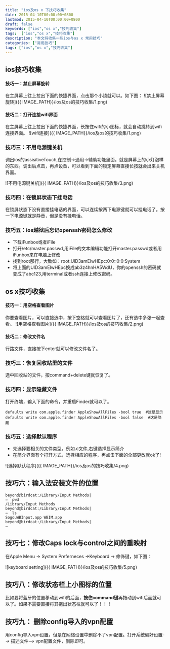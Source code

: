 ```yaml
---
title: "ios及os x 下技巧收集"
date: 2015-04-10T00:00:00+0800
lastmod: 2015-04-10T00:00:00+0800
draft: false
keywords: ["ios","os x","技巧收集"]
tags:  ["ios","os x","技巧收集"]
description: "本文将收集一些ios与os x 常用技巧"
categories: ["常用技巧"]
tags: ["ios","os x","技巧收集"]
---
```


## ios技巧收集

#### 技巧一：禁止屏幕旋转

在主屏幕上往上拉出下面的快捷界面，点击那个小锁就可以。如下图：
![禁止屏幕旋转]({{ IMAGE_PATH}}/ios及os的技巧收集/1.png)

#### 技巧二：打开连接wifi界面

在主屏幕上往上拉出下面的快捷界面，长按住wifi的小图标，就会自动跳转到wifi连接界面。
![wifi连接]({{ IMAGE_PATH}}/ios及os的技巧收集/1.png)

### 技巧三：不用电源键关机

调出ios的assisitiveTouch,在控制->通用->辅助功能里面。就是屏幕上的小灯泡样的东西。调出后点击，再点设备，可以看到下面的锁定屏幕直接长按就会出来关机界面。

![不用电源键关机]({{ IMAGE_PATH}}/ios及os的技巧收集/3.png)

### 技巧四：在锁屏状态下挂电话

在锁屏状态下没有直接挂电话的界面，可以连续按两下电源键就可以挂电话了。按一下电源键就是静音，但是没有挂电话。

### 技巧五：ios越狱后忘记openssh密码怎么修改

* 下载iFunbox或者iFile
* 打开/etc/master.passwd,用iFile的文本编辑功能打开master.passwd或者用iFunbox来在电脑上修改
* 找到root那行，大致如：root:UlD3amElwHEpc:0:0::0:0:System
* 将上面的UlD3amElwHEpc换成ab3z4hnHA5WdU，你的openssh的密码就变成了abc123,用terminal或者ssh连接上修改密码。

## os x技巧收集

#### 技巧一：用空格查看图片

你要查看图片，可以直接选中，按下空格就可以查看图片了，还有选中多张一起查看。
![用空格查看图片]({{ IMAGE_PATH}}/ios及os的技巧收集/2.png)

#### 技巧二：修改文件名
行路文件，直接按下enter就可以修改文件名了。

### 技巧三：恢复回收站里的文件
选中回收站的文件，按command+delete键就恢复了。

### 技巧四：显示隐藏文件

打开终端，输入下面的命令，并重启Finder就可以了。

```
defaults write com.apple.finder AppleShowAllFiles -bool true  #这是显示
defaults write com.apple.finder AppleShowAllFiles -bool false  #这是隐藏
```

### 技巧五：选择默认程序

* 先选择要相关的文件类型，例如.c文件,右键选择显示简介
* 在简介界面有个打开方式，选择相应的程序，再点击下面的全部更改就ok了!

![选择默认程序]({{ IMAGE_PATH}}/ios及os的技巧收集/4.png)

## 技巧六：输入法安装文件的位置

```
beyond@birdcat:/Library/Input Methods|
⇒  pwd
/Library/Input Methods
beyond@birdcat:/Library/Input Methods|
⇒  ls
SogouWBInput.app WBIM.app
beyond@birdcat:/Library/Input Methods|
⇒
```
## 技巧七：修改Caps lock与control之间的重映射

在Apple Menu -> System Preferneces ->Keyboard -> 修饰键，如下图：

![keyboard setting]({{ IMAGE_PATH}}/ios及os的技巧收集/5.png)

## 技巧八：修改状态栏上小图标的位置

比如要将蓝牙的位置移动到wifi的后面，**按住command键**再拖动到wifi后面就可以了。如果不需要直接将其拖出状态栏就可以了！！！

## 技巧九： 删除config导入的vpn配置

用config导入vpn设置，但是在网络设置中删除不了vpn配置。打开系统偏好设置--> 描述文件--> vpn配置文件，删除即可。


